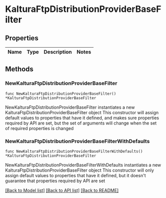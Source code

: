 # KalturaFtpDistributionProviderBaseFilter

## Properties

Name | Type | Description | Notes
------------ | ------------- | ------------- | -------------

## Methods

### NewKalturaFtpDistributionProviderBaseFilter

`func NewKalturaFtpDistributionProviderBaseFilter() *KalturaFtpDistributionProviderBaseFilter`

NewKalturaFtpDistributionProviderBaseFilter instantiates a new KalturaFtpDistributionProviderBaseFilter object
This constructor will assign default values to properties that have it defined,
and makes sure properties required by API are set, but the set of arguments
will change when the set of required properties is changed

### NewKalturaFtpDistributionProviderBaseFilterWithDefaults

`func NewKalturaFtpDistributionProviderBaseFilterWithDefaults() *KalturaFtpDistributionProviderBaseFilter`

NewKalturaFtpDistributionProviderBaseFilterWithDefaults instantiates a new KalturaFtpDistributionProviderBaseFilter object
This constructor will only assign default values to properties that have it defined,
but it doesn't guarantee that properties required by API are set


[[Back to Model list]](../README.md#documentation-for-models) [[Back to API list]](../README.md#documentation-for-api-endpoints) [[Back to README]](../README.md)


